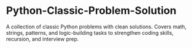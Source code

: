 # Python-Classic-Problem-Solution
A collection of classic Python problems with clean solutions. Covers math, strings, patterns, and logic-building tasks to strengthen coding skills, recursion, and interview prep.

